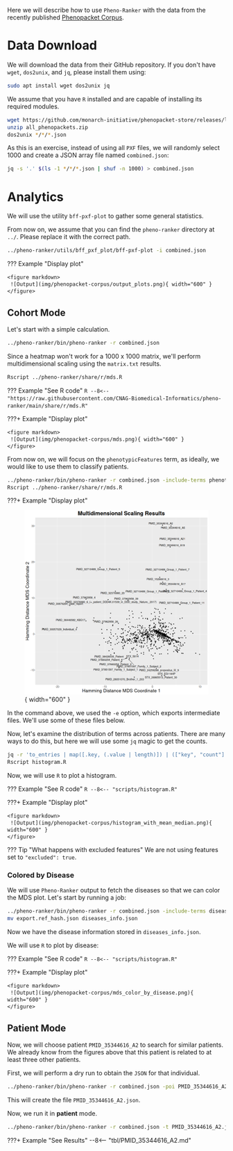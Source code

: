 Here we will describe how to use `Pheno-Ranker` with the data from the recently published [Phenopacket Corpus](https://www.cell.com/hgg-advances/fulltext/S2666-2477(24)00111-8).

# Data Download

We will download the data from their GitHub repository. If you don't have `wget`, `dos2unix`, and `jq`, please install them using:

```bash
sudo apt install wget dos2unix jq
```

We assume that you have `R` installed and are capable of installing its required modules.

```bash
wget https://github.com/monarch-initiative/phenopacket-store/releases/latest/download/all_phenopackets.zip
unzip all_phenopackets.zip 
dos2unix */*/*.json
```

As this is an exercise, instead of using all `PXF` files, we will randomly select 1000 and create a JSON array file named `combined.json`:

```bash
jq -s '.' $(ls -1 */*/*.json | shuf -n 1000) > combined.json
```

# Analytics

We will use the utility `bff-pxf-plot` to gather some general statistics. 

From now on, we assume that you can find the `pheno-ranker` directory at `../`. Please replace it with the correct path.

```bash
../pheno-ranker/utils/bff_pxf_plot/bff-pxf-plot -i combined.json
```

??? Example "Display plot"

    <figure markdown>
     ![Output](img/phenopacket-corpus/output_plots.png){ width="600" }
    </figure>

## Cohort Mode

Let's start with a simple calculation.

```bash
../pheno-ranker/bin/pheno-ranker -r combined.json
```

Since a heatmap won't work for a 1000 x 1000 matrix, we'll perform multidimensional scaling using the `matrix.txt` results.

```bash
Rscript ../pheno-ranker/share/r/mds.R
```

??? Example "See R code"
    ```R
    --8<-- "https://raw.githubusercontent.com/CNAG-Biomedical-Informatics/pheno-ranker/main/share/r/mds.R"
    ```

???+ Example "Display plot"

    <figure markdown>
     ![Output](img/phenopacket-corpus/mds.png){ width="600" }
    </figure>

From now on, we will focus on the `phenotypicFeatures` term, as ideally, we would like to use them to classify patients.

```bash
../pheno-ranker/bin/pheno-ranker -r combined.json -include-terms phenotypicFeatures -e
Rscript ../pheno-ranker/share/r/mds.R
```

???+ Example "Display plot"
    <figure markdown>
     ![Output](img/phenopacket-corpus/mds-phenotypicFeatures.png){ width="600" }
    </figure>

In the command above, we used the `-e` option, which exports intermediate files. We'll use some of these files below.

Now, let's examine the distribution of terms across patients. There are many ways to do this, but here we will use some `jq` magic to get the counts.

```bash
jq -r 'to_entries | map([.key, (.value | length)]) | (["key", "count"] | @csv), (.[] | @csv)' export.ref_hash.json > counts.csv
Rscript histogram.R
```

Now, we will use `R` to plot a histogram.

??? Example "See R code"
    ```R
    --8<-- "scripts/histogram.R"
    ```

???+ Example "Display plot"

    <figure markdown>
     ![Output](img/phenopacket-corpus/histogram_with_mean_median.png){ width="600" }
    </figure>

??? Tip "What happens with excluded features"
     We are not using features set to `"excluded": true`.

### Colored by Disease

We will use `Pheno-Ranker` output to fetch the diseases so that we can color the MDS plot. Let's start by running a job:

```bash
../pheno-ranker/bin/pheno-ranker -r combined.json -include-terms diseases -e
mv export.ref_hash.json diseases_info.json
```

Now we have the disease information stored in `diseases_info.json`.

We will use `R` to plot by disease:

??? Example "See R code"
    ```R
    --8<-- "scripts/histogram.R"
    ```

???+ Example "Display plot"

    <figure markdown>
     ![Output](img/phenopacket-corpus/mds_color_by_disease.png){ width="600" }
    </figure>

## Patient Mode

Now, we will choose patient `PMID_35344616_A2` to search for similar patients. We already know from the figures above that this patient is related to at least three other patients.

First, we will perform a dry run to obtain the `JSON` for that individual.

```bash
../pheno-ranker/bin/pheno-ranker -r combined.json -poi PMID_35344616_A2
```

This will create the file `PMID_35344616_A2.json`.

Now, we run it in **patient** mode.

```bash
../pheno-ranker/bin/pheno-ranker -r combined.json -t PMID_35344616_A2.json -include-terms phenotypicFeatures -max-out 5
```

???+ Example "See Results"
    --8<-- "tbl/PMID_35344616_A2.md"
